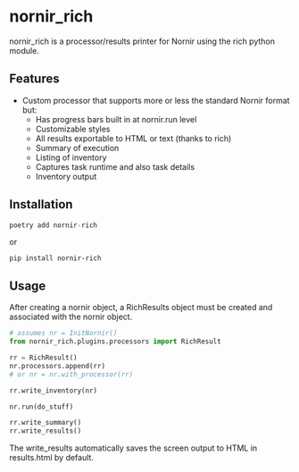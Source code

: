 # nornir_rich

nornir_rich is a processor/results printer for Nornir using the rich python module.

## Features
- Custom processor that supports more or less the standard Nornir format but:
    - Has progress bars built in at nornir.run level
    - Customizable styles
    - All results exportable to HTML or text (thanks to rich)
    - Summary of execution
    - Listing of inventory
    - Captures task runtime and also task details
    - Inventory output

## Installation
```python
poetry add nornir-rich
```
or
```
pip install nornir-rich
```

## Usage
After creating a nornir object, a RichResults object must be created and associated with the nornir object.

```python
# assumes nr = InitNornir()
from nornir_rich.plugins.processors import RichResult

rr = RichResult()
nr.processors.append(rr)
# or nr = nr.with_processor(rr)

rr.write_inventory(nr)

nr.run(do_stuff)

rr.write_summary()
rr.write_results()
```

The write_results automatically saves the screen output to HTML in results.html by default.